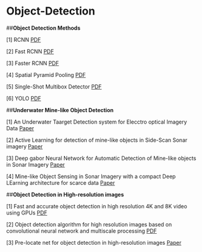 # Object-Detection
##**Object Detection Methods**

[1] RCNN [PDF](https://arxiv.org/abs/1311.2524)

[2] Fast RCNN [PDF](https://arxiv.org/abs/1504.08083)

[3] Faster RCNN [PDF](https://arxiv.org/abs/1506.01497)

[4] Spatial Pyramid Pooling [PDF](https://arxiv.org/abs/1406.4729)

[5] Single-Shot Multibox Detector [PDF](https://arxiv.org/abs/1512.02325)

[6] YOLO [PDF](https://arxiv.org/abs/1506.02640)

##**Underwater Mine-like Object Detection**

[1] An Underwater Taarget Detection system for Elecctro optical Imagery Data [Paper](https://ieeexplore.ieee.org/iel5/5412664/5422059/05422221.pdf?casa_token=CaNO_4hVYekAAAAA:Sp5o5ubr-oZgZ5jMIFG_eOkiTpLmqfb7lQSuujAdBpezqvJqwiH3m-bp8YWhzdsS3hZVs3ofaQc)

[2] Active Learning for detection of mine-like objects in Side-Scan Sonar imagery [Paper](https://ieeexplore.ieee.org/iel5/48/32562/01522516.pdf?casa_token=aPOwGpzhpqsAAAAA:sUSShMaC7OHFedLFblLnSTSLj25qLLsShnSRZJv1QOg0iWFq4x3VzNGdMbEjVwHSQkBdCzbKYPQ)

[3] Deep gabor Neural Network for Automatic Detection of Mine-like objects in Sonar Imagery [Paper](https://ieeexplore.ieee.org/iel7/6287639/8948470/09095329.pdf)

[4] Mine-like Object Sensing in Sonar Imagery with a compact Deep LEarning architecture for scarce data [Paper](https://ieeexplore.ieee.org/abstract/document/8945982)

##**Object Detection in High-resolution images**

[1] Fast and accurate object detection in high resolution 4K and 8K video using GPUs [PDF](https://users.ece.cmu.edu/~franzf/papers/hpec_2018_vr.pdf)

[2] Object detection algorithm for high resolution images based on convolutional neural network and multiscale processing [PDF](http://ceur-ws.org/Vol-2864/paper12.pdf)

[3] Pre-locate net for object detection in high-resolution images [Paper](https://www.sciencedirect.com/science/article/pii/S1000936121003940)


